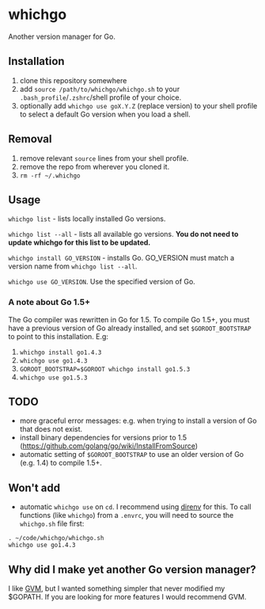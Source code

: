 # whichgo
Another version manager for Go.

## Installation
1. clone this repository somewhere
1. add `source /path/to/whichgo/whichgo.sh` to your `.bash_profile`/`.zshrc`/shell profile of your choice.
1. optionally add `whichgo use goX.Y.Z` (replace version) to your shell profile to select a default Go version when you load a shell.

## Removal
1. remove relevant `source` lines from your shell profile.
1. remove the repo from wherever you cloned it.
1. `rm -rf ~/.whichgo`

## Usage
`whichgo list` - lists locally installed Go versions.

`whichgo list --all` - lists all available go versions. **You do not need to update whichgo for this list to be updated.**

`whichgo install GO_VERSION` - installs Go. GO_VERSION must match a version name from `whichgo list --all`.

`whichgo use GO_VERSION`. Use the specified version of Go.

### A note about Go 1.5+
The Go compiler was rewritten in Go for 1.5. To compile Go 1.5+, you must have a previous version of Go already installed, and set `$GOROOT_BOOTSTRAP` to point to this installation. E.g:
1. `whichgo install go1.4.3`
1. `whichgo use go1.4.3`
1. `GOROOT_BOOTSTRAP=$GOROOT whichgo install go1.5.3`
1. `whichgo use go1.5.3`

## TODO
* more graceful error messages: e.g. when trying to install a version of Go that does not exist.
* install binary dependencies for versions prior to 1.5 (https://github.com/golang/go/wiki/InstallFromSource)
* automatic setting of `$GOROOT_BOOTSTRAP` to use an older version of Go (e.g. 1.4) to compile 1.5+.

## Won't add
* automatic `whichgo use` on `cd`. I recommend using [direnv](https://github.com/direnv/direnv) for this. To call functions (like `whichgo`) from a `.envrc`, you will need to source the `whichgo.sh` file first:
```
. ~/code/whichgo/whichgo.sh
whichgo use go1.4.3
```

## Why did I make yet another Go version manager?
I like [GVM](https://github.com/moovweb/gvm), but I wanted something simpler that never modified my $GOPATH. If you are looking for more features I would recommend GVM.
